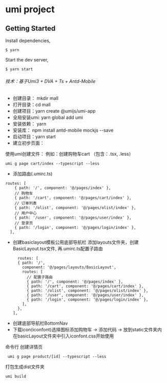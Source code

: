 # umi project

## Getting Started

Install dependencies,

```bash
$ yarn
```

Start the dev server,

```bash
$ yarn start
```
###### 技术：基于Umi3 + DVA + Ts + Antd-Mobile
- 创建目录： mkdir mall
- 打开目录：cd mall
- 创建项目：yarn create @umijs/umi-app
- 全局安装umi: yarn global add umi
- 安装依赖： yarn
- 安装库： npm install antd-mobile mockjs --save
- 启动项目：yarn start
- 建立初步页面：

使用umi创建文件：
例如：创建购物车cart （包含：.tsx, .less）
```
umi g page cart/index --typescript --less
```
- 添加路由(.umirc.ts)
```
routes: [
    { path: '/', component: '@/pages/index' },
    // 购物车
    { path: '/cart', component: '@/pages/cart/index' },
    // 订单列表
    { path: '/olist', component: '@/pages/olist/index' },
    // 用户中心
    { path: '/user', component: '@/pages/user/index' },
    // 登录页
    { path: '/login', component: '@/pages/login/index' },
  ],
  ```
- 创建basiclayout模板公用底部导航栏
  添加layouts文件夹，创建BasicLayout.tsx文件, 再.umirc.ts配置子路由
  ```
    routes: [
    { path: '/', 
      component: '@/pages/layouts/BasicLayout', 
      routes: [
        // 配置子路由
        { path: '/', component: '@/pages/index' },
        { path: '/cart', component: '@/pages/cart/index' },
        { path: '/olist', component: '@/pages/olist/index' },
        { path: '/user', component: '@/pages/user/index' },
        { path: '/login', component: '@/pages/login/index' },
      ],
    },
  ],
  ```
- 创建底部导航栏BottomNav
- 下载icon(iconfont)选择图标添加购物车 -> 添加代码 -> 放到static文件夹内
  在basicLayout文件夹中引入iconfont.css开始使用


命令行 创建详情页
```
 umi g page product/[id] --typescript --less
```

打包生成dist文件夹
```
umi build
```